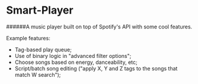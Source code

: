 # Smart-Player
######A music player built on top of Spotify's API with some cool features.

Example features:
 - Tag-based play queue;
 - Use of binary logic in "advanced filter options";
 - Choose songs based on energy, danceability, etc;
 - Script/batch song editing ("apply X, Y and Z tags to the songs that match W search");
